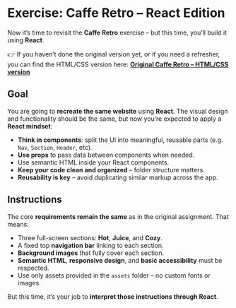 # Exercise: Caffe Retro – React Edition

Now it’s time to revisit the **Caffe Retro** exercise – but this time, you’ll build it using **React**.

👉 If you haven’t done the original version yet, or if you need a refresher, you can find the HTML/CSS version here:
**[Original Caffe Retro – HTML/CSS version](https://github.com/Lexicon-LTU-2025/exercise-html-css-caffe-retro)**

## Goal

You are going to **recreate the same website** using **React**. The visual design and functionality should be the same, but now you’re expected to apply a **React mindset**:

- **Think in components**: split the UI into meaningful, reusable parts (e.g. `Nav`, `Section`, `Header`, etc).
- **Use props** to pass data between components when needed.
- Use semantic HTML inside your React components.
- **Keep your code clean and organized** – folder structure matters.
- **Reusability is key** – avoid duplicating similar markup across the app.

## Instructions

The core **requirements remain the same** as in the original assignment. That means:

- Three full-screen sections: **Hot**, **Juice**, and **Cozy**.
- A fixed top **navigation bar** linking to each section.
- **Background images** that fully cover each section.
- **Semantic HTML**, **responsive design**, and **basic accessibility** must be respected.
- Use only assets provided in the `assets` folder – no custom fonts or images.

But this time, it’s your job to **interpret those instructions through React**.
